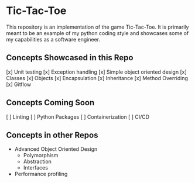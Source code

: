 # Tic-Tac-Toe
This repository is an implementation of the game Tic-Tac-Toe.  It is primarily meant to be an example of my python coding style and showcases some of my capabilities as a software engineer.  

## Concepts Showcased in this Repo
[x] Unit testing
[x] Exception handling
[x] Simple object oriented design
    [x] Classes
    [x] Objects
    [x] Encapsulation
    [x] Inheritance
    [x] Method Overriding
[x] Gitflow

## Concepts Coming Soon
[ ] Linting
[ ] Python Packages
[ ] Containerization
[ ] CI/CD

## Concepts in other Repos
- Advanced Object Oriented Design
    - Polymorphism
    - Abstraction
    - Interfaces
- Performance profiling